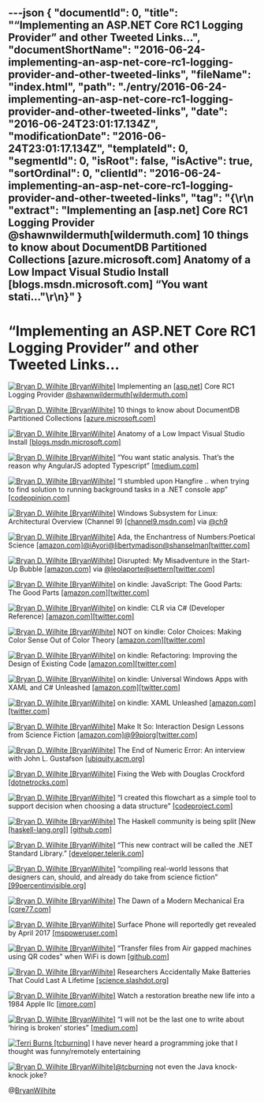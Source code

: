 ---json
{
  "documentId": 0,
  "title": "“Implementing an ASP.NET Core RC1 Logging Provider” and other Tweeted Links…",
  "documentShortName": "2016-06-24-implementing-an-asp-net-core-rc1-logging-provider-and-other-tweeted-links",
  "fileName": "index.html",
  "path": "./entry/2016-06-24-implementing-an-asp-net-core-rc1-logging-provider-and-other-tweeted-links",
  "date": "2016-06-24T23:01:17.134Z",
  "modificationDate": "2016-06-24T23:01:17.134Z",
  "templateId": 0,
  "segmentId": 0,
  "isRoot": false,
  "isActive": true,
  "sortOrdinal": 0,
  "clientId": "2016-06-24-implementing-an-asp-net-core-rc1-logging-provider-and-other-tweeted-links",
  "tag": "{\r\n  \"extract\": \"Implementing an [asp.net] Core RC1 Logging Provider @shawnwildermuth[wildermuth.com] 10 things to know about DocumentDB Partitioned Collections [azure.microsoft.com] Anatomy of a Low Impact Visual Studio Install [blogs.msdn.microsoft.com] “You want stati...\"\r\n}"
}
---

# “Implementing an ASP.NET Core RC1 Logging Provider” and other Tweeted Links…

[<img alt="Bryan D. Wilhite [BryanWilhite]" src="https://songhay.blob.core.windows.net/shared-social-twitter/BryanWilhite.jpeg">](http://songhayblog.azurewebsites.net/ "Bryan D. Wilhite [BryanWilhite]") Implementing an [[asp.net]](http://ASP.NET) Core RC1 Logging Provider [@shawnwildermuth](http://twitter.com/shawnwildermuth)[[wildermuth.com]](http://wildermuth.com/2016/04/22/Implementing-an-ASP-NET-Core-RC1-Logging-Provider)

[<img alt="Bryan D. Wilhite [BryanWilhite]" src="https://songhay.blob.core.windows.net/shared-social-twitter/BryanWilhite.jpeg">](http://songhayblog.azurewebsites.net/ "Bryan D. Wilhite [BryanWilhite]") 10 things to know about DocumentDB Partitioned Collections [[azure.microsoft.com]](https://azure.microsoft.com/en-us/blog/10-things-to-know-about-documentdb-partitioned-collections/)

[<img alt="Bryan D. Wilhite [BryanWilhite]" src="https://songhay.blob.core.windows.net/shared-social-twitter/BryanWilhite.jpeg">](http://songhayblog.azurewebsites.net/ "Bryan D. Wilhite [BryanWilhite]") Anatomy of a Low Impact Visual Studio Install [[blogs.msdn.microsoft.com]](https://blogs.msdn.microsoft.com/visualstudio/2016/04/25/anatomy-of-a-low-impact-visual-studio-install/)

[<img alt="Bryan D. Wilhite [BryanWilhite]" src="https://songhay.blob.core.windows.net/shared-social-twitter/BryanWilhite.jpeg">](http://songhayblog.azurewebsites.net/ "Bryan D. Wilhite [BryanWilhite]") “You want static analysis. That’s the reason why AngularJS adopted Typescript” [[medium.com]](https://medium.com/@basarat/typescript-won-a4e0dfde4b08)

[<img alt="Bryan D. Wilhite [BryanWilhite]" src="https://songhay.blob.core.windows.net/shared-social-twitter/BryanWilhite.jpeg">](http://songhayblog.azurewebsites.net/ "Bryan D. Wilhite [BryanWilhite]") “I stumbled upon Hangfire .. when trying to find solution to running background tasks in a .NET console app” [[codeopinion.com]](http://codeopinion.com/background-tasks/)

[<img alt="Bryan D. Wilhite [BryanWilhite]" src="https://songhay.blob.core.windows.net/shared-social-twitter/BryanWilhite.jpeg">](http://songhayblog.azurewebsites.net/ "Bryan D. Wilhite [BryanWilhite]") Windows Subsystem for Linux: Architectural Overview (Channel 9) [[channel9.msdn.com]](https://channel9.msdn.com/Blogs/Seth-Juarez/Windows-Subsystem-for-Linux-Architectural-Overview) via [@ch9](http://twitter.com/ch9)

[<img alt="Bryan D. Wilhite [BryanWilhite]" src="https://songhay.blob.core.windows.net/shared-social-twitter/BryanWilhite.jpeg">](http://songhayblog.azurewebsites.net/ "Bryan D. Wilhite [BryanWilhite]") Ada, the Enchantress of Numbers:Poetical Science [[amazon.com]](http://www.amazon.com/Ada-Enchantress-Numbers-Poetical-Science-ebook/dp/B005SV2A5Y%3FSubscriptionId%3D1SW6D7X6ZXXR92KVX0G2%26tag%3Dthekintespacec00%26linkCode%3Dxm2%26camp%3D2025%26creative%3D165953%26creativeASIN%3DB005SV2A5Y)[@iAyori](http://twitter.com/iAyori)[@libertymadison](http://twitter.com/libertymadison)[@shanselman](http://twitter.com/shanselman)[[twitter.com]](http://twitter.com/BryanWilhite/status/724317340934901761/photo/1)

[<img alt="Bryan D. Wilhite [BryanWilhite]" src="https://songhay.blob.core.windows.net/shared-social-twitter/BryanWilhite.jpeg">](http://songhayblog.azurewebsites.net/ "Bryan D. Wilhite [BryanWilhite]") Disrupted: My Misadventure in the Start-Up Bubble [[amazon.com]](http://www.amazon.com/Disrupted-My-Misadventure-Start-Up-Bubble/dp/0316306088%3FSubscriptionId%3D1SW6D7X6ZXXR92KVX0G2%26tag%3Dthekintespacec00%26linkCode%3Dxm2%26camp%3D2025%26creative%3D165953%26creativeASIN%3D0316306088) via [@leolaporte](http://twitter.com/leolaporte)[@settern](http://twitter.com/settern)[[twitter.com]](http://twitter.com/BryanWilhite/status/724718795374239744/photo/1)

[<img alt="Bryan D. Wilhite [BryanWilhite]" src="https://songhay.blob.core.windows.net/shared-social-twitter/BryanWilhite.jpeg">](http://songhayblog.azurewebsites.net/ "Bryan D. Wilhite [BryanWilhite]") on kindle: JavaScript: The Good Parts: The Good Parts [[amazon.com]](http://www.amazon.com/JavaScript-The-Good-Parts-ebook/dp/B0026OR2ZY%3FSubscriptionId%3D1SW6D7X6ZXXR92KVX0G2%26tag%3Dthekintespacec00%26linkCode%3Dxm2%26camp%3D2025%26creative%3D165953%26creativeASIN%3DB0026OR2ZY)[[twitter.com]](http://twitter.com/BryanWilhite/status/724719437497032704/photo/1)

[<img alt="Bryan D. Wilhite [BryanWilhite]" src="https://songhay.blob.core.windows.net/shared-social-twitter/BryanWilhite.jpeg">](http://songhayblog.azurewebsites.net/ "Bryan D. Wilhite [BryanWilhite]") on kindle: CLR via C# (Developer Reference) [[amazon.com]](http://www.amazon.com/CLR-via-C-Developer-Reference-ebook/dp/B00JDMQJKQ%3FSubscriptionId%3D1SW6D7X6ZXXR92KVX0G2%26tag%3Dthekintespacec00%26linkCode%3Dxm2%26camp%3D2025%26creative%3D165953%26creativeASIN%3DB00JDMQJKQ)[[twitter.com]](http://twitter.com/BryanWilhite/status/724720763387813888/photo/1)

[<img alt="Bryan D. Wilhite [BryanWilhite]" src="https://songhay.blob.core.windows.net/shared-social-twitter/BryanWilhite.jpeg">](http://songhayblog.azurewebsites.net/ "Bryan D. Wilhite [BryanWilhite]") NOT on kindle: Color Choices: Making Color Sense Out of Color Theory [[amazon.com]](http://www.amazon.com/Color-Choices-Making-Sense-Theory/dp/0823006972%3FSubscriptionId%3D1SW6D7X6ZXXR92KVX0G2%26tag%3Dthekintespacec00%26linkCode%3Dxm2%26camp%3D2025%26creative%3D165953%26creativeASIN%3D0823006972)[[twitter.com]](http://twitter.com/BryanWilhite/status/724722873068212224/photo/1)

[<img alt="Bryan D. Wilhite [BryanWilhite]" src="https://songhay.blob.core.windows.net/shared-social-twitter/BryanWilhite.jpeg">](http://songhayblog.azurewebsites.net/ "Bryan D. Wilhite [BryanWilhite]") on kindle: Refactoring: Improving the Design of Existing Code [[amazon.com]](http://www.amazon.com/Refactoring-Improving-Existing-Addison-Wesley-Technology-ebook/dp/B007WTFWJ6%3FSubscriptionId%3D1SW6D7X6ZXXR92KVX0G2%26tag%3Dthekintespacec00%26linkCode%3Dxm2%26camp%3D2025%26creative%3D165953%26creativeASIN%3DB007WTFWJ6)[[twitter.com]](http://twitter.com/BryanWilhite/status/724721645865164801/photo/1)

[<img alt="Bryan D. Wilhite [BryanWilhite]" src="https://songhay.blob.core.windows.net/shared-social-twitter/BryanWilhite.jpeg">](http://songhayblog.azurewebsites.net/ "Bryan D. Wilhite [BryanWilhite]") on kindle: Universal Windows Apps with XAML and C# Unleashed [[amazon.com]](http://www.amazon.com/Universal-Windows-Apps-XAML-Unleashed-ebook/dp/B00T4HVIS8%3FSubscriptionId%3D1SW6D7X6ZXXR92KVX0G2%26tag%3Dthekintespacec00%26linkCode%3Dxm2%26camp%3D2025%26creative%3D165953%26creativeASIN%3DB00T4HVIS8)[[twitter.com]](http://twitter.com/BryanWilhite/status/724722061445230592/photo/1)

[<img alt="Bryan D. Wilhite [BryanWilhite]" src="https://songhay.blob.core.windows.net/shared-social-twitter/BryanWilhite.jpeg">](http://songhayblog.azurewebsites.net/ "Bryan D. Wilhite [BryanWilhite]") on kindle: XAML Unleashed [[amazon.com]](http://www.amazon.com/XAML-Unleashed-Adam-Nathan-ebook/dp/B00RN14FJQ%3FSubscriptionId%3D1SW6D7X6ZXXR92KVX0G2%26tag%3Dthekintespacec00%26linkCode%3Dxm2%26camp%3D2025%26creative%3D165953%26creativeASIN%3DB00RN14FJQ)[[twitter.com]](http://twitter.com/BryanWilhite/status/724722519240925185/photo/1)

[<img alt="Bryan D. Wilhite [BryanWilhite]" src="https://songhay.blob.core.windows.net/shared-social-twitter/BryanWilhite.jpeg">](http://songhayblog.azurewebsites.net/ "Bryan D. Wilhite [BryanWilhite]") Make It So: Interaction Design Lessons from Science Fiction [[amazon.com]](http://www.amazon.com/Make-It-So-Interaction-Lessons/dp/1933820985%3FSubscriptionId%3D1SW6D7X6ZXXR92KVX0G2%26tag%3Dthekintespacec00%26linkCode%3Dxm2%26camp%3D2025%26creative%3D165953%26creativeASIN%3D1933820985)[@99piorg](http://twitter.com/99piorg)[[twitter.com]](http://twitter.com/BryanWilhite/status/725378827661135872/photo/1)

[<img alt="Bryan D. Wilhite [BryanWilhite]" src="https://songhay.blob.core.windows.net/shared-social-twitter/BryanWilhite.jpeg">](http://songhayblog.azurewebsites.net/ "Bryan D. Wilhite [BryanWilhite]") The End of Numeric Error: An interview with John L. Gustafson [[ubiquity.acm.org]](http://ubiquity.acm.org/article.cfm?id=2913029)

[<img alt="Bryan D. Wilhite [BryanWilhite]" src="https://songhay.blob.core.windows.net/shared-social-twitter/BryanWilhite.jpeg">](http://songhayblog.azurewebsites.net/ "Bryan D. Wilhite [BryanWilhite]") Fixing the Web with Douglas Crockford [[dotnetrocks.com]](http://www.dotnetrocks.com/default.aspx?ShowNum=1288)

[<img alt="Bryan D. Wilhite [BryanWilhite]" src="https://songhay.blob.core.windows.net/shared-social-twitter/BryanWilhite.jpeg">](http://songhayblog.azurewebsites.net/ "Bryan D. Wilhite [BryanWilhite]") “I created this flowchart as a simple tool to support decision when choosing a data structure” [[codeproject.com]](http://www.codeproject.com/Articles/1095822/Choosing-The-Right-Collection)

[<img alt="Bryan D. Wilhite [BryanWilhite]" src="https://songhay.blob.core.windows.net/shared-social-twitter/BryanWilhite.jpeg">](http://songhayblog.azurewebsites.net/ "Bryan D. Wilhite [BryanWilhite]") The Haskell community is being split [New [[haskell-lang.org]](http://haskell-lang.org)] [[github.com]](https://github.com/haskell-lang/haskell-lang/blob/master/static/markdown/announcements.md)

[<img alt="Bryan D. Wilhite [BryanWilhite]" src="https://songhay.blob.core.windows.net/shared-social-twitter/BryanWilhite.jpeg">](http://songhayblog.azurewebsites.net/ "Bryan D. Wilhite [BryanWilhite]") “This new contract will be called the .NET Standard Library.” [[developer.telerik.com]](http://developer.telerik.com/featured/the-net-of-tomorrow/)

[<img alt="Bryan D. Wilhite [BryanWilhite]" src="https://songhay.blob.core.windows.net/shared-social-twitter/BryanWilhite.jpeg">](http://songhayblog.azurewebsites.net/ "Bryan D. Wilhite [BryanWilhite]") “compiling real-world lessons that designers can, should, and already do take from science fiction” [[99percentinvisible.org]](http://99percentinvisible.org/episode/future-screens-are-mostly-blue/)

[<img alt="Bryan D. Wilhite [BryanWilhite]" src="https://songhay.blob.core.windows.net/shared-social-twitter/BryanWilhite.jpeg">](http://songhayblog.azurewebsites.net/ "Bryan D. Wilhite [BryanWilhite]") The Dawn of a Modern Mechanical Era [[core77.com]](http://www.core77.com/posts/52275/The-Dawn-of-a-Modern-Mechanical-Era)

[<img alt="Bryan D. Wilhite [BryanWilhite]" src="https://songhay.blob.core.windows.net/shared-social-twitter/BryanWilhite.jpeg">](http://songhayblog.azurewebsites.net/ "Bryan D. Wilhite [BryanWilhite]") Surface Phone will reportedly get revealed by April 2017 [[mspoweruser.com]](http://mspoweruser.com/surface-phone-will-reportedly-get-revealed-by-april-2017/)

[<img alt="Bryan D. Wilhite [BryanWilhite]" src="https://songhay.blob.core.windows.net/shared-social-twitter/BryanWilhite.jpeg">](http://songhayblog.azurewebsites.net/ "Bryan D. Wilhite [BryanWilhite]") “Transfer files from Air gapped machines using QR codes” when WiFi is down [[github.com]](https://github.com/leonjza/qrxfer)

[<img alt="Bryan D. Wilhite [BryanWilhite]" src="https://songhay.blob.core.windows.net/shared-social-twitter/BryanWilhite.jpeg">](http://songhayblog.azurewebsites.net/ "Bryan D. Wilhite [BryanWilhite]") Researchers Accidentally Make Batteries That Could Last A Lifetime [[science.slashdot.org]](https://science.slashdot.org/story/16/04/22/1551209/researchers-accidentally-make-batteries-that-could-last-a-lifetime?utm_source=feedly1.0mainlinkanon&utm_medium=feed)

[<img alt="Bryan D. Wilhite [BryanWilhite]" src="https://songhay.blob.core.windows.net/shared-social-twitter/BryanWilhite.jpeg">](http://songhayblog.azurewebsites.net/ "Bryan D. Wilhite [BryanWilhite]") Watch a restoration breathe new life into a 1984 Apple IIc [[imore.com]](http://www.imore.com/watch-restoration-breathe-new-life-1984-apple-iic)

[<img alt="Bryan D. Wilhite [BryanWilhite]" src="https://songhay.blob.core.windows.net/shared-social-twitter/BryanWilhite.jpeg">](http://songhayblog.azurewebsites.net/ "Bryan D. Wilhite [BryanWilhite]") “I will not be the last one to write about ‘hiring is broken’ stories” [[medium.com]](https://medium.com/@evnowandforever/f-you-i-quit-hiring-is-broken-bb8f3a48d324)

[<img alt="Terri Burns [tcburning]" src="https://songhay.blob.core.windows.net/shared-social-twitter/tcburning.jpg">](http://tcburning.com/ "Terri Burns [tcburning]") I have never heard a programming joke that I thought was funny/remotely entertaining

[<img alt="Bryan D. Wilhite [BryanWilhite]" src="https://songhay.blob.core.windows.net/shared-social-twitter/BryanWilhite.jpeg">](http://songhayblog.azurewebsites.net/ "Bryan D. Wilhite [BryanWilhite]")[@tcburning](http://twitter.com/tcburning) not even the Java knock-knock joke?

@[BryanWilhite](https://twitter.com/BryanWilhite)
